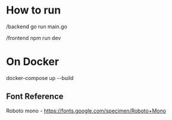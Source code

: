 # How to run

/backend
go run main.go

/frontend
npm run dev

# On Docker

docker-compose up --build

## Font Reference

Roboto mono - https://fonts.google.com/specimen/Roboto+Mono
